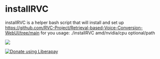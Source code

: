 # installRVC
installRVC is a helper bash script that will install and set up https://github.com/RVC-Project/Retrieval-based-Voice-Conversion-WebUI/tree/main for you
usage: ./installRVC amd/nvidia/cpu optional/path

<img src="https://img.shields.io/liberapay/receives/Alib234.svg?logo=liberapay">


<noscript><a href="https://liberapay.com/Alib234/donate"><img alt="Donate using Liberapay" src="https://liberapay.com/assets/widgets/donate.svg"></a></noscript>
